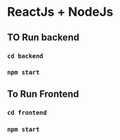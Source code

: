 # ReactJs + NodeJs 

## TO Run backend 
### `cd backend`
### `npm start`

## To Run Frontend 
### `cd frontend`
### `npm start`
